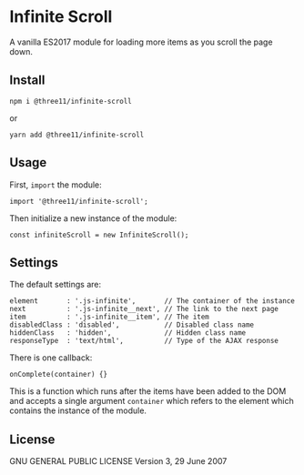 # Infinite Scroll

A vanilla ES2017 module for loading more items as you scroll the page down.

## Install

```
npm i @three11/infinite-scroll
```

or

```
yarn add @three11/infinite-scroll
```

## Usage

First, `import` the module:

```
import '@three11/infinite-scroll';
```

Then initialize a new instance of the module:

```
const infiniteScroll = new InfiniteScroll();
```

## Settings

The default settings are:

```
element       : '.js-infinite',       // The container of the instance
next          : '.js-infinite__next', // The link to the next page
item          : '.js-infinite__item', // The item
disabledClass : 'disabled',           // Disabled class name
hiddenClass   : 'hidden',             // Hidden class name
responseType  : 'text/html',          // Type of the AJAX response
```

There is one callback:

```
onComplete(container) {}
```

This is a function which runs after the items have been added to the DOM and accepts a single argument `container` which refers to the element which contains the instance of the module.

## License

GNU GENERAL PUBLIC LICENSE
Version 3, 29 June 2007

